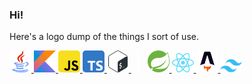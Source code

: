 ### Hi!

Here's a logo dump of the things I sort of use.


<a target="_blank" href="https://dev.java">
    <img src="./images/java.svg" width="35" alt="Java">
</a>
<a target="_blank" href="https://kotlinlang.org">
    <img src="./images/kotlin.svg" width="35" alt="Kotlin">
</a>
<a target="_blank" href="https://developer.mozilla.org/en-US/docs/Web/JavaScript">
    <img src="./images/javascript.svg" width="35" alt="JavaScript" style="border-radius: 5px;">
</a>
<a href="https://www.typescriptlang.org">
    <img src="./images/typescript.svg" width="35" alt="TypeScript" style="border-radius: 5px;">
</a>
<a target="_blank" href="https://www.gnu.org/software/bash">
    <img src="./images/bash.svg" width="35" alt="Bash">
</a>
<span style="display: inline-block; width: 2px; height: 35px; background-color: white; margin-right: 10px; margin-left: 10px;"></span>
<a target="_blank" href="https://spring.io">
    <img src="./images/spring.svg" width="35" alt="Spring">
</a>
<a target="_blank" href="https://react.dev">
    <img src="./images/react.svg" width="35" alt="React">
</a>
<a target="_blank" href="https://astro.build">
    <img src="./images/astro.svg" width="35" alt="Astro">
</a>
<a target="_blank" href="https://tailwindcss.com/">
    <img src="./images/tailwindcss.svg" width="35" alt="TailwindCSS">
</a>